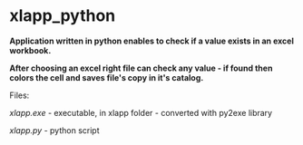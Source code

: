 # xlapp_python
<b>Application written in python enables to check if a value exists in an excel workbook.

After choosing an excel right file can check any value - if found then colors the cell and saves file's copy in it's catalog. 
</b>
</br>

Files:
</br>

  <i>xlapp.exe</i> - executable, in xlapp folder - converted with py2exe library 

  <i>xlapp.py</i> - python script
